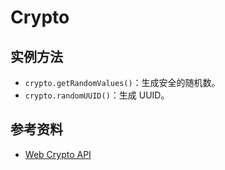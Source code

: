 # Crypto

## 实例方法

- `crypto.getRandomValues()`：生成安全的随机数。
- `crypto.randomUUID()`：生成 UUID。

## 参考资料

- [Web Crypto API](https://developer.mozilla.org/zh-CN/docs/Web/API/Web_Crypto_API)
